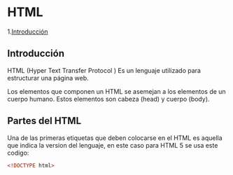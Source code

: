 # HTML
1.[Introducción](#intro)

## Introducción

HTML (Hyper Text Transfer Protocol ) Es un lenguaje utilizado para estructurar una página web.

Los elementos que componen un HTML se asemejan a los elementos de un cuerpo humano.
Estos elementos son cabeza (head) y cuerpo (body).

## Partes del HTML
Una de las primeras etiquetas que deben colocarse en el HTML es aquella que indica la version del lenguaje, en este caso para HTML 5 se usa este codigo:
```html
<!DOCTYPE html>
```